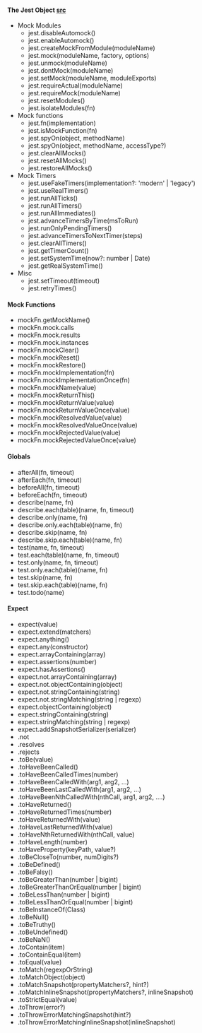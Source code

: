 
#### The Jest Object [src](https://jestjs.io/docs/en/jest-object#mock-modules)
- Mock Modules
	- jest.disableAutomock()
	- jest.enableAutomock()
	- jest.createMockFromModule(moduleName)
	- jest.mock(moduleName, factory, options)
	- jest.unmock(moduleName)
	- jest.dontMock(moduleName)
	- jest.setMock(moduleName, moduleExports)
	- jest.requireActual(moduleName)
	- jest.requireMock(moduleName)
	- jest.resetModules()
	- jest.isolateModules(fn)
- Mock functions
	- jest.fn(implementation)
	- jest.isMockFunction(fn)
	- jest.spyOn(object, methodName)
	- jest.spyOn(object, methodName, accessType?)
	- jest.clearAllMocks()
	- jest.resetAllMocks()
	- jest.restoreAllMocks()
- Mock Timers
	- jest.useFakeTimers(implementation?: 'modern' | 'legacy')
	- jest.useRealTimers()
	- jest.runAllTicks()
	- jest.runAllTimers()
	- jest.runAllImmediates()
	- jest.advanceTimersByTime(msToRun)
	- jest.runOnlyPendingTimers()
	- jest.advanceTimersToNextTimer(steps)
	- jest.clearAllTimers()
	- jest.getTimerCount()
	- jest.setSystemTime(now?: number | Date)
	- jest.getRealSystemTime()
- Misc
	- jest.setTimeout(timeout)
	- jest.retryTimes()


#### Mock Functions
- mockFn.getMockName()
- mockFn.mock.calls
- mockFn.mock.results
- mockFn.mock.instances
- mockFn.mockClear()
- mockFn.mockReset()
- mockFn.mockRestore()
- mockFn.mockImplementation(fn)
- mockFn.mockImplementationOnce(fn)
- mockFn.mockName(value)
- mockFn.mockReturnThis()
- mockFn.mockReturnValue(value)
- mockFn.mockReturnValueOnce(value)
- mockFn.mockResolvedValue(value)
- mockFn.mockResolvedValueOnce(value)
- mockFn.mockRejectedValue(value)
- mockFn.mockRejectedValueOnce(value)


#### Globals
- afterAll(fn, timeout)
- afterEach(fn, timeout)
- beforeAll(fn, timeout)
- beforeEach(fn, timeout)
- describe(name, fn)
- describe.each(table)(name, fn, timeout)
- describe.only(name, fn)
- describe.only.each(table)(name, fn)
- describe.skip(name, fn)
- describe.skip.each(table)(name, fn)
- test(name, fn, timeout)
- test.each(table)(name, fn, timeout)
- test.only(name, fn, timeout)
- test.only.each(table)(name, fn)
- test.skip(name, fn)
- test.skip.each(table)(name, fn)
- test.todo(name)


#### Expect
- expect(value)
- expect.extend(matchers)
- expect.anything()
- expect.any(constructor)
- expect.arrayContaining(array)
- expect.assertions(number)
- expect.hasAssertions()
- expect.not.arrayContaining(array)
- expect.not.objectContaining(object)
- expect.not.stringContaining(string)
- expect.not.stringMatching(string | regexp)
- expect.objectContaining(object)
- expect.stringContaining(string)
- expect.stringMatching(string | regexp)
- expect.addSnapshotSerializer(serializer)
- .not
- .resolves
- .rejects
- .toBe(value)
- .toHaveBeenCalled()
- .toHaveBeenCalledTimes(number)
- .toHaveBeenCalledWith(arg1, arg2, ...)
- .toHaveBeenLastCalledWith(arg1, arg2, ...)
- .toHaveBeenNthCalledWith(nthCall, arg1, arg2, ....)
- .toHaveReturned()
- .toHaveReturnedTimes(number)
- .toHaveReturnedWith(value)
- .toHaveLastReturnedWith(value)
- .toHaveNthReturnedWith(nthCall, value)
- .toHaveLength(number)
- .toHaveProperty(keyPath, value?)
- .toBeCloseTo(number, numDigits?)
- .toBeDefined()
- .toBeFalsy()
- .toBeGreaterThan(number | bigint)
- .toBeGreaterThanOrEqual(number | bigint)
- .toBeLessThan(number | bigint)
- .toBeLessThanOrEqual(number | bigint)
- .toBeInstanceOf(Class)
- .toBeNull()
- .toBeTruthy()
- .toBeUndefined()
- .toBeNaN()
- .toContain(item)
- .toContainEqual(item)
- .toEqual(value)
- .toMatch(regexpOrString)
- .toMatchObject(object)
- .toMatchSnapshot(propertyMatchers?, hint?)
- .toMatchInlineSnapshot(propertyMatchers?, inlineSnapshot)
- .toStrictEqual(value)
- .toThrow(error?)
- .toThrowErrorMatchingSnapshot(hint?)
- .toThrowErrorMatchingInlineSnapshot(inlineSnapshot)
